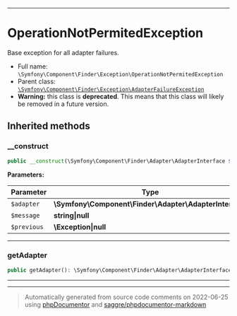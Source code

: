 ***

# OperationNotPermitedException

Base exception for all adapter failures.



* Full name: `\Symfony\Component\Finder\Exception\OperationNotPermitedException`
* Parent class: [`\Symfony\Component\Finder\Exception\AdapterFailureException`](./AdapterFailureException.md)
* **Warning:** this class is **deprecated**. This means that this class will likely be removed in a future version.






## Inherited methods


### __construct



```php
public __construct(\Symfony\Component\Finder\Adapter\AdapterInterface $adapter, string|null $message = null, \Exception|null $previous = null): mixed
```








**Parameters:**

| Parameter | Type | Description |
|-----------|------|-------------|
| `$adapter` | **\Symfony\Component\Finder\Adapter\AdapterInterface** |  |
| `$message` | **string&#124;null** |  |
| `$previous` | **\Exception&#124;null** |  |




***

### getAdapter



```php
public getAdapter(): \Symfony\Component\Finder\Adapter\AdapterInterface
```











***


***
> Automatically generated from source code comments on 2022-06-25 using [phpDocumentor](http://www.phpdoc.org/) and [saggre/phpdocumentor-markdown](https://github.com/Saggre/phpDocumentor-markdown)
